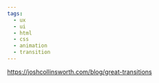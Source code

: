 ```yaml
---
tags:
  - ux
  - ui
  - html
  - css
  - animation
  - transition
---
```

https://joshcollinsworth.com/blog/great-transitions